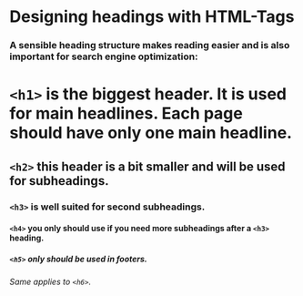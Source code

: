 # Designing headings with HTML-Tags 

### A sensible heading structure makes reading easier and is also important for search engine optimization:

# `<h1>` is the biggest header. It is used for main headlines. Each page should have only one main headline.
## `<h2>` this header is a bit smaller and will be used for subheadings.
### `<h3>` is well suited for second subheadings.
#### `<h4>` you only should use if you need more subheadings after a `<h3>` heading.
##### `<h5>` only should be used in footers.
###### Same applies to `<h6>`. 
